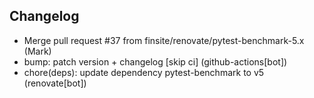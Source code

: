 ## Changelog

- Merge pull request #37 from finsite/renovate/pytest-benchmark-5.x (Mark)
- bump: patch version + changelog [skip ci] (github-actions[bot])
- chore(deps): update dependency pytest-benchmark to v5 (renovate[bot])